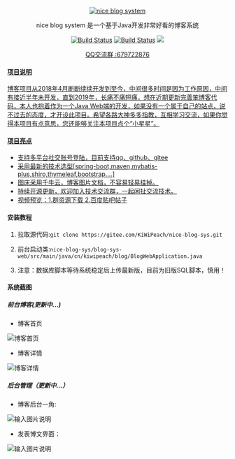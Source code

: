 <p align=center>
  <a href="http://www.layui.com">
    <img src="https://images.gitee.com/uploads/images/2018/1209/104133_aeeef844_1387578.png" alt="nice blog system">
  </a>
</p>
<p align=center>
  nice blog system 是一个基于Java开发非常好看的博客系统
</p>

<p align="center">
  <a href="https://gitee.com/KiWiPeach/nice-blog-sys"><img alt="Build Status" src="https://img.shields.io/hexpm/l/plug.svg"></a>
    <a href="https://gitee.com/KiWiPeach/nice-blog-sys"><img alt="Build Status" src="
https://img.shields.io/shippable/5444c5ecb904a4b21567b0ff.svg"></a>
<a target="_blank" href="https://www.oracle.com/technetwork/java/javase/downloads/index.html">
		<img src="https://img.shields.io/badge/JDK-1.8+-green.svg" ></img>
	</a>

</p>
<p align="center">
 <a href="javascript:;">QQ交流群 :679722876</p>
</p>


#### 项目说明
 博客项目从2018年4月断断续续开发到至今，中间很多时间是因为工作原因，中间有接近半年未开发，直到2019年，长痛不痛短痛，想在近期更新完善笨博客代码，本人也抱着作为一个Java Web端的开发，如果没有一个属于自己的站点，说不过去的态度，才开设此项目。希望各路大神多多指教，互相学习交流，如果你觉得本项目有点意思，您还能够关注本项目点个“小星星”。

#### 项目亮点
- 支持多平台社交账号登陆，目前支持qq、github、gitee
- 采用最新的技术选型[spring-boot,maven,mybatis-plus,shiro,thymeleaf,bootstrap....]
- 图床采用千牛云，博客图片文档，不容易轻易挂掉。
- 持续开源更新，欢迎加入技术交流群，一起闲扯交流技术。
- 视频预览：1.群资源下载 2.[百度贴吧帖子](http://tieba.baidu.com/p/6064604328?pid=124534350302&cid=0#124534350302)

#### 安装教程

1. 拉取源代码:`git clone https://gitee.com/KiWiPeach/nice-blog-sys.git`

2. 前台启动类:`nice-blog-sys/blog-sys-web/src/main/java/cn/kiwipeach/blog/BlogWebApplication.java`

3. 注意：数据库脚本等待系统稳定后上传最新版，目前为旧版SQL脚本，慎用！

#### 系统截图

##### 前台博客(更新中...)

- 博客首页

![博客首页](http://img.kiwipeach.cn/90e51784904916a9a19c8f3882902b5b.png)

- 博客详情

![博客详情](http://img.kiwipeach.cn/94d2080a243db7f9072f67528ff84b2f.png)


##### 后台管理（更新中...）

- 博客后台一角:

![输入图片说明](https://images.gitee.com/uploads/images/2018/1127/113125_8043f6a4_1387578.png "屏幕截图.png")

- 发表博文界面：

![输入图片说明](https://images.gitee.com/uploads/images/2018/1209/113059_fa9be492_1387578.png "XSXZ(]B3KJPS6K6[71}S266.png")
